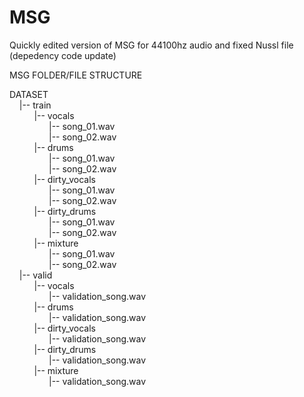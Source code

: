 # MSG

Quickly edited version of MSG for 44100hz audio and fixed Nussl file (depedency code update)



MSG&nbsp;FOLDER/FILE&nbsp;STRUCTURE

DATASET</br>
&nbsp;&nbsp;&nbsp;&nbsp;|--&nbsp;train</br>
&nbsp;&nbsp;&nbsp;&nbsp;&nbsp;&nbsp;&nbsp;&nbsp;&nbsp;&nbsp;|--&nbsp;vocals</br>
&nbsp;&nbsp;&nbsp;&nbsp;&nbsp;&nbsp;&nbsp;&nbsp;&nbsp;&nbsp;&nbsp;&nbsp;&nbsp;&nbsp;&nbsp;&nbsp;|--&nbsp;song_01.wav</br>
&nbsp;&nbsp;&nbsp;&nbsp;&nbsp;&nbsp;&nbsp;&nbsp;&nbsp;&nbsp;&nbsp;&nbsp;&nbsp;&nbsp;&nbsp;&nbsp;|--&nbsp;song_02.wav</br>
&nbsp;&nbsp;&nbsp;&nbsp;&nbsp;&nbsp;&nbsp;&nbsp;&nbsp;&nbsp;|--&nbsp;drums</br>
&nbsp;&nbsp;&nbsp;&nbsp;&nbsp;&nbsp;&nbsp;&nbsp;&nbsp;&nbsp;&nbsp;&nbsp;&nbsp;&nbsp;&nbsp;&nbsp;|--&nbsp;song_01.wav</br>
&nbsp;&nbsp;&nbsp;&nbsp;&nbsp;&nbsp;&nbsp;&nbsp;&nbsp;&nbsp;&nbsp;&nbsp;&nbsp;&nbsp;&nbsp;&nbsp;|--&nbsp;song_02.wav</br>
&nbsp;&nbsp;&nbsp;&nbsp;&nbsp;&nbsp;&nbsp;&nbsp;&nbsp;&nbsp;|--&nbsp;dirty_vocals</br>
&nbsp;&nbsp;&nbsp;&nbsp;&nbsp;&nbsp;&nbsp;&nbsp;&nbsp;&nbsp;&nbsp;&nbsp;&nbsp;&nbsp;&nbsp;&nbsp;|--&nbsp;song_01.wav</br>
&nbsp;&nbsp;&nbsp;&nbsp;&nbsp;&nbsp;&nbsp;&nbsp;&nbsp;&nbsp;&nbsp;&nbsp;&nbsp;&nbsp;&nbsp;&nbsp;|--&nbsp;song_02.wav</br>
&nbsp;&nbsp;&nbsp;&nbsp;&nbsp;&nbsp;&nbsp;&nbsp;&nbsp;&nbsp;|--&nbsp;dirty_drums</br>
&nbsp;&nbsp;&nbsp;&nbsp;&nbsp;&nbsp;&nbsp;&nbsp;&nbsp;&nbsp;&nbsp;&nbsp;&nbsp;&nbsp;&nbsp;&nbsp;|--&nbsp;song_01.wav</br>
&nbsp;&nbsp;&nbsp;&nbsp;&nbsp;&nbsp;&nbsp;&nbsp;&nbsp;&nbsp;&nbsp;&nbsp;&nbsp;&nbsp;&nbsp;&nbsp;|--&nbsp;song_02.wav</br>
&nbsp;&nbsp;&nbsp;&nbsp;&nbsp;&nbsp;&nbsp;&nbsp;&nbsp;&nbsp;|--&nbsp;mixture</br>
&nbsp;&nbsp;&nbsp;&nbsp;&nbsp;&nbsp;&nbsp;&nbsp;&nbsp;&nbsp;&nbsp;&nbsp;&nbsp;&nbsp;&nbsp;&nbsp;|--&nbsp;song_01.wav</br>
&nbsp;&nbsp;&nbsp;&nbsp;&nbsp;&nbsp;&nbsp;&nbsp;&nbsp;&nbsp;&nbsp;&nbsp;&nbsp;&nbsp;&nbsp;&nbsp;|--&nbsp;song_02.wav</br>
&nbsp;&nbsp;&nbsp;&nbsp;|--&nbsp;valid</br>
&nbsp;&nbsp;&nbsp;&nbsp;&nbsp;&nbsp;&nbsp;&nbsp;&nbsp;&nbsp;|--&nbsp;vocals</br>
&nbsp;&nbsp;&nbsp;&nbsp;&nbsp;&nbsp;&nbsp;&nbsp;&nbsp;&nbsp;&nbsp;&nbsp;&nbsp;&nbsp;&nbsp;&nbsp;|--&nbsp;validation_song.wav</br>
&nbsp;&nbsp;&nbsp;&nbsp;&nbsp;&nbsp;&nbsp;&nbsp;&nbsp;&nbsp;|--&nbsp;drums</br>
&nbsp;&nbsp;&nbsp;&nbsp;&nbsp;&nbsp;&nbsp;&nbsp;&nbsp;&nbsp;&nbsp;&nbsp;&nbsp;&nbsp;&nbsp;&nbsp;|--&nbsp;validation_song.wav</br>
&nbsp;&nbsp;&nbsp;&nbsp;&nbsp;&nbsp;&nbsp;&nbsp;&nbsp;&nbsp;|--&nbsp;dirty_vocals</br>
&nbsp;&nbsp;&nbsp;&nbsp;&nbsp;&nbsp;&nbsp;&nbsp;&nbsp;&nbsp;&nbsp;&nbsp;&nbsp;&nbsp;&nbsp;&nbsp;|--&nbsp;validation_song.wav</br>
&nbsp;&nbsp;&nbsp;&nbsp;&nbsp;&nbsp;&nbsp;&nbsp;&nbsp;&nbsp;|--&nbsp;dirty_drums</br>
&nbsp;&nbsp;&nbsp;&nbsp;&nbsp;&nbsp;&nbsp;&nbsp;&nbsp;&nbsp;&nbsp;&nbsp;&nbsp;&nbsp;&nbsp;&nbsp;|--&nbsp;validation_song.wav</br>
&nbsp;&nbsp;&nbsp;&nbsp;&nbsp;&nbsp;&nbsp;&nbsp;&nbsp;&nbsp;|--&nbsp;mixture</br>
&nbsp;&nbsp;&nbsp;&nbsp;&nbsp;&nbsp;&nbsp;&nbsp;&nbsp;&nbsp;&nbsp;&nbsp;&nbsp;&nbsp;&nbsp;&nbsp;|--&nbsp;validation_song.wav</br>


